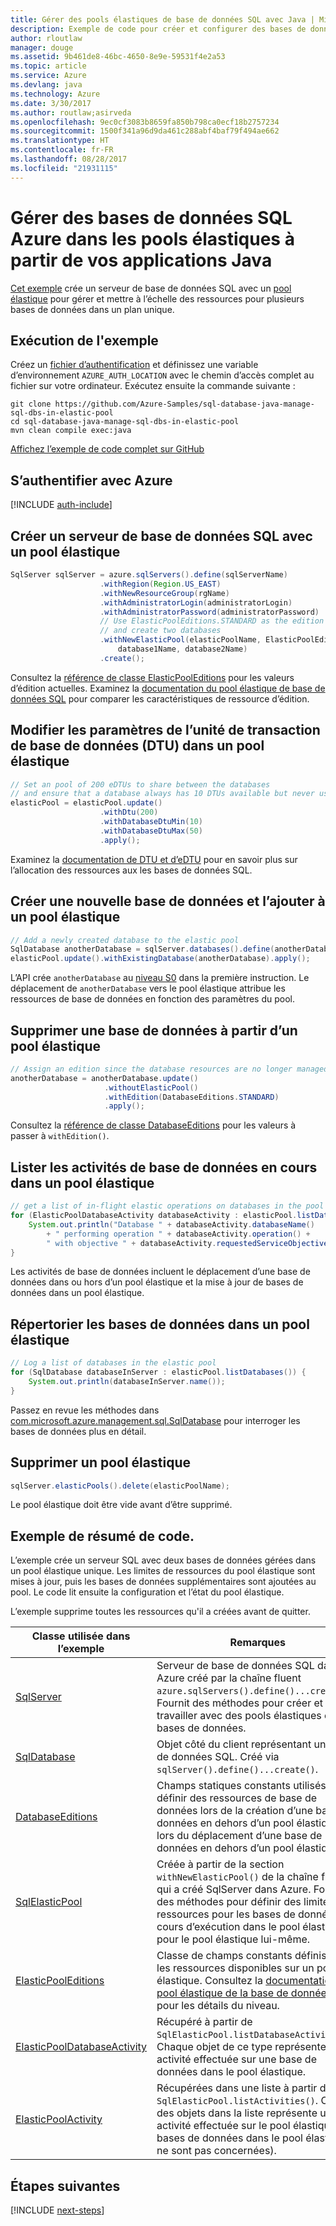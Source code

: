 ```yaml
---
title: Gérer des pools élastiques de base de données SQL avec Java | Microsoft Docs
description: Exemple de code pour créer et configurer des bases de données SQL Azure à l’aide du Kit de développement logiciel (SDK) pour Java
author: rloutlaw
manager: douge
ms.assetid: 9b461de8-46bc-4650-8e9e-59531f4e2a53
ms.topic: article
ms.service: Azure
ms.devlang: java
ms.technology: Azure
ms.date: 3/30/2017
ms.author: routlaw;asirveda
ms.openlocfilehash: 9ec0cf3083b8659fa850b798ca0ecf18b2757234
ms.sourcegitcommit: 1500f341a96d9da461c288abf4baf79f494ae662
ms.translationtype: HT
ms.contentlocale: fr-FR
ms.lasthandoff: 08/28/2017
ms.locfileid: "21931115"
---
```

# <a name="manage-azure-sql-databases-in-elastic-pools-from-your-java-applications"></a>Gérer des bases de données SQL Azure dans les pools élastiques à partir de vos applications Java

[Cet exemple](https://github.com/Azure-Samples/sql-database-java-manage-sql-dbs-in-elastic-pool) crée un serveur de base de données SQL avec un [pool élastique](https://docs.microsoft.com/azure/sql-database/sql-database-elastic-pool) pour gérer et mettre à l’échelle des ressources pour plusieurs bases de données dans un plan unique.

## <a name="run-the-sample"></a>Exécution de l'exemple

Créez un [fichier d’authentification](https://github.com/Azure/azure-sdk-for-java/blob/master/AUTH.md) et définissez une variable d’environnement `AZURE_AUTH_LOCATION` avec le chemin d’accès complet au fichier sur votre ordinateur. Exécutez ensuite la commande suivante :

```
git clone https://github.com/Azure-Samples/sql-database-java-manage-sql-dbs-in-elastic-pool
cd sql-database-java-manage-sql-dbs-in-elastic-pool
mvn clean compile exec:java
```

[Affichez l’exemple de code complet sur GitHub](https://github.com/Azure-Samples/sql-database-java-manage-sql-dbs-in-elastic-pool)

## <a name="authenticate-with-azure"></a>S’authentifier avec Azure

[!INCLUDE [auth-include](includes/java-auth-include.md)]

## <a name="create-a-sql-database-server-with-an-elastic-pool"></a>Créer un serveur de base de données SQL avec un pool élastique

```java
SqlServer sqlServer = azure.sqlServers().define(sqlServerName)
                    .withRegion(Region.US_EAST)
                    .withNewResourceGroup(rgName)
                    .withAdministratorLogin(administratorLogin)
                    .withAdministratorPassword(administratorPassword)
                    // Use ElasticPoolEditions.STANDARD as the edition
                    // and create two databases
                    .withNewElasticPool(elasticPoolName, ElasticPoolEditions.STANDARD, 
                        database1Name, database2Name)
                    .create();
```

Consultez la [référence de classe ElasticPoolEditions](https://docs.microsoft.com/java/api/com.microsoft.azure.management.sql._elastic_pool_editions) pour les valeurs d’édition actuelles. Examinez la [documentation du pool élastique de base de données SQL](https://docs.microsoft.com/azure/sql-database/sql-database-elastic-pool) pour comparer les caractéristiques de ressource d’édition. 

## <a name="change-database-transaction-unit-dtu-settings-in-an-elastic-pool"></a>Modifier les paramètres de l’unité de transaction de base de données (DTU) dans un pool élastique

```java
// Set an pool of 200 eDTUs to share between the databases
// and ensure that a database always has 10 DTUs available but never uses more than 50
elasticPool = elasticPool.update()
                    .withDtu(200)
                    .withDatabaseDtuMin(10)
                    .withDatabaseDtuMax(50)
                    .apply();
```

Examinez la [documentation de DTU et d’eDTU](https://docs.microsoft.com/azure/sql-database/sql-database-what-is-a-dtu) pour en savoir plus sur l’allocation des ressources aux les bases de données SQL.

## <a name="create-a-new-database-and-add-it-to-an-elastic-pool"></a>Créer une nouvelle base de données et l’ajouter à un pool élastique

```java
// Add a newly created database to the elastic pool
SqlDatabase anotherDatabase = sqlServer.databases().define(anotherDatabaseName).create();
elasticPool.update().withExistingDatabase(anotherDatabase).apply();            
```

L’API crée `anotherDatabase` au [niveau S0](https://docs.microsoft.com/azure/sql-database/sql-database-service-tiers) dans la première instruction. Le déplacement de `anotherDatabase` vers le pool élastique attribue les ressources de base de données en fonction des paramètres du pool.

## <a name="remove-a-database-from-an-elastic-pool"></a>Supprimer une base de données à partir d’un pool élastique
```java
// Assign an edition since the database resources are no longer managed in the pool 
anotherDatabase = anotherDatabase.update()
                     .withoutElasticPool()
                     .withEdition(DatabaseEditions.STANDARD)
                     .apply();
```

Consultez la [référence de classe DatabaseEditions](https://docs.microsoft.com/java/api/com.microsoft.azure.management.sql._database_editions) pour les valeurs à passer à `withEdition()`.

## <a name="list-current-database-activities-in-an-elastic-pool"></a>Lister les activités de base de données en cours dans un pool élastique
```java
// get a list of in-flight elastic operations on databases in the pool and log them 
for (ElasticPoolDatabaseActivity databaseActivity : elasticPool.listDatabaseActivities()) {
    System.out.println("Database " + databaseActivity.databaseName() 
        + " performing operation " + databaseActivity.operation() + 
        " with objective " + databaseActivity.requestedServiceObjective());
}
```

Les activités de base de données incluent le déplacement d’une base de données dans ou hors d’un pool élastique et la mise à jour de bases de données dans un pool élastique.


## <a name="list-databases-in-an-elastic-pool"></a>Répertorier les bases de données dans un pool élastique
```java
// Log a list of databases in the elastic pool 
for (SqlDatabase databaseInServer : elasticPool.listDatabases()) {
    System.out.println(databaseInServer.name());
}
```

Passez en revue les méthodes dans [com.microsoft.azure.management.sql.SqlDatabase](https://docs.microsoft.com/java/api/com.microsoft.azure.management.sql._sql_database) pour interroger les bases de données plus en détail.

## <a name="delete-an-elastic-pool"></a>Supprimer un pool élastique
```java
sqlServer.elasticPools().delete(elasticPoolName);
```

Le pool élastique doit être vide avant d’être supprimé.

## <a name="sample-code-summary"></a>Exemple de résumé de code.

L’exemple crée un serveur SQL avec deux bases de données gérées dans un pool élastique unique. Les limites de ressources du pool élastique sont mises à jour, puis les bases de données supplémentaires sont ajoutées au pool. Le code lit ensuite la configuration et l’état du pool élastique. 

L’exemple supprime toutes les ressources qu'il a créées avant de quitter.

| Classe utilisée dans l’exemple | Remarques |
|-------|-------|
| [SqlServer](https://docs.microsoft.com/java/api/com.microsoft.azure.management.sql._sql_server) | Serveur de base de données SQL dans Azure créé par la chaîne fluent `azure.sqlServers().define()...create()`. Fournit des méthodes pour créer et travailler avec des pools élastiques et des bases de données. 
| [SqlDatabase](https://docs.microsoft.com/java/api/com.microsoft.azure.management.sql._sql_database) | Objet côté du client représentant une base de données SQL. Créé via `sqlServer().define()...create()`. 
| [DatabaseEditions](https://docs.microsoft.com/java/api/com.microsoft.azure.management.sql._database_editions) | Champs statiques constants utilisés pour définir des ressources de base de données lors de la création d’une base de données en dehors d’un pool élastique ou lors du déplacement d’une base de données en dehors d’un pool élastique  
| [SqlElasticPool](https://docs.microsoft.com/java/api/com.microsoft.azure.management.sql._sql_elastic_pool) | Créée à partir de la section `withNewElasticPool()` de la chaîne fluent qui a créé SqlServer dans Azure. Fournit des méthodes pour définir des limites de ressources pour les bases de données en cours d’exécution dans le pool élastique et pour le pool élastique lui-même. 
| [ElasticPoolEditions](https://docs.microsoft.com/java/api/com.microsoft.azure.management.sql._elastic_pool_editions) | Classe de champs constants définissant les ressources disponibles sur un pool élastique. Consultez la [documentation du pool élastique de la base de données SQL](https://docs.microsoft.com/azure/sql-database/sql-database-elastic-pool) pour les détails du niveau. 
| [ElasticPoolDatabaseActivity](https://docs.microsoft.com/java/api/com.microsoft.azure.management.sql._elastic_pool_database_activity) | Récupéré à partir de `SqlElasticPool.listDatabaseActivities()`. Chaque objet de ce type représente une activité effectuée sur une base de données dans le pool élastique.
| [ElasticPoolActivity](https://docs.microsoft.com/java/api/com.microsoft.azure.management.sql._elastic_pool_activity) | Récupérées dans une liste à partir de `SqlElasticPool.listActivities()`. Chacun des objets dans la liste représente une activité effectuée sur le pool élastique (les bases de données dans le pool élastique ne sont pas concernées).

## <a name="next-steps"></a>Étapes suivantes

[!INCLUDE [next-steps](includes/java-next-steps.md)]